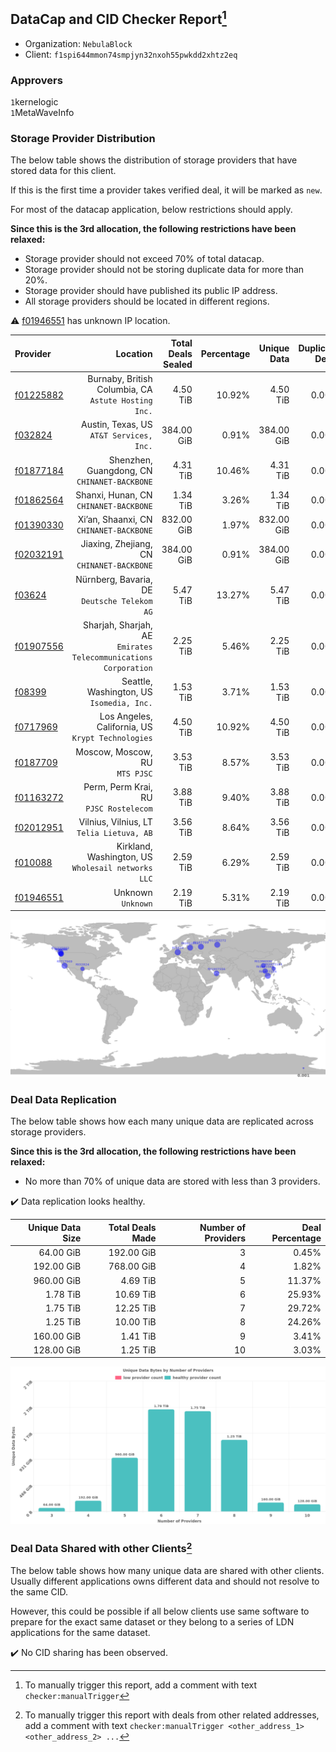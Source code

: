 ## DataCap and CID Checker Report[^1]
 - Organization: `NebulaBlock`
 - Client: `f1spi644mmon74smpjyn32nxoh55pwkdd2xhtz2eq`
### Approvers
`1`kernelogic<br/>`1`MetaWaveInfo

### Storage Provider Distribution
The below table shows the distribution of storage providers that have stored data for this client.

If this is the first time a provider takes verified deal, it will be marked as `new`.

For most of the datacap application, below restrictions should apply.

**Since this is the 3rd allocation, the following restrictions have been relaxed:**
 - Storage provider should not exceed 70% of total datacap.
 - Storage provider should not be storing duplicate data for more than 20%.
 - Storage provider should have published its public IP address.
 - All storage providers should be located in different regions.

⚠️ [f01946551](https://filfox.info/en/address/f01946551) has unknown IP location.

| Provider                                              |                                                           Location | Total Deals Sealed | Percentage | Unique Data | Duplicate Deals |
| :---------------------------------------------------- | -----------------------------------------------------------------: | -----------------: | ---------: | ----------: | --------------: |
| [f01225882](https://filfox.info/en/address/f01225882) |            Burnaby, British Columbia, CA<br/>`Astute Hosting Inc.` |           4.50 TiB |     10.92% |    4.50 TiB |           0.00% |
| [f032824](https://filfox.info/en/address/f032824)     |                        Austin, Texas, US<br/>`AT&T Services, Inc.` |         384.00 GiB |      0.91% |  384.00 GiB |           0.00% |
| [f01877184](https://filfox.info/en/address/f01877184) |                    Shenzhen, Guangdong, CN<br/>`CHINANET-BACKBONE` |           4.31 TiB |     10.46% |    4.31 TiB |           0.00% |
| [f01862564](https://filfox.info/en/address/f01862564) |                          Shanxi, Hunan, CN<br/>`CHINANET-BACKBONE` |           1.34 TiB |      3.26% |    1.34 TiB |           0.00% |
| [f01390330](https://filfox.info/en/address/f01390330) |                         Xi’an, Shaanxi, CN<br/>`CHINANET-BACKBONE` |         832.00 GiB |      1.97% |  832.00 GiB |           0.00% |
| [f02032191](https://filfox.info/en/address/f02032191) |                      Jiaxing, Zhejiang, CN<br/>`CHINANET-BACKBONE` |         384.00 GiB |      0.91% |  384.00 GiB |           0.00% |
| [f03624](https://filfox.info/en/address/f03624)       |                    Nürnberg, Bavaria, DE<br/>`Deutsche Telekom AG` |           5.47 TiB |     13.27% |    5.47 TiB |           0.00% |
| [f01907556](https://filfox.info/en/address/f01907556) | Sharjah, Sharjah, AE<br/>`Emirates Telecommunications Corporation` |           2.25 TiB |      5.46% |    2.25 TiB |           0.00% |
| [f08399](https://filfox.info/en/address/f08399)       |                       Seattle, Washington, US<br/>`Isomedia, Inc.` |           1.53 TiB |      3.71% |    1.53 TiB |           0.00% |
| [f0717969](https://filfox.info/en/address/f0717969)   |               Los Angeles, California, US<br/>`Krypt Technologies` |           4.50 TiB |     10.92% |    4.50 TiB |           0.00% |
| [f0187709](https://filfox.info/en/address/f0187709)   |                                  Moscow, Moscow, RU<br/>`MTS PJSC` |           3.53 TiB |      8.57% |    3.53 TiB |           0.00% |
| [f01163272](https://filfox.info/en/address/f01163272) |                          Perm, Perm Krai, RU<br/>`PJSC Rostelecom` |           3.88 TiB |      9.40% |    3.88 TiB |           0.00% |
| [f02012951](https://filfox.info/en/address/f02012951) |                       Vilnius, Vilnius, LT<br/>`Telia Lietuva, AB` |           3.56 TiB |      8.64% |    3.56 TiB |           0.00% |
| [f010088](https://filfox.info/en/address/f010088)     |              Kirkland, Washington, US<br/>`Wholesail networks LLC` |           2.59 TiB |      6.29% |    2.59 TiB |           0.00% |
| [f01946551](https://filfox.info/en/address/f01946551) |                                              Unknown<br/>`Unknown` |           2.19 TiB |      5.31% |    2.19 TiB |           0.00% |

<img src="https://raw.githubusercontent.com/data-preservation-programs/filplus-checker-assets/main/filecoin-project/filecoin-plus-large-datasets/issues/1530/1678158040058.png"/>

### Deal Data Replication
The below table shows how each many unique data are replicated across storage providers.


**Since this is the 3rd allocation, the following restrictions have been relaxed:**
- No more than 70% of unique data are stored with less than 3 providers.

✔️ Data replication looks healthy.

| Unique Data Size | Total Deals Made | Number of Providers | Deal Percentage |
| ---------------: | ---------------: | ------------------: | --------------: |
|        64.00 GiB |       192.00 GiB |                   3 |           0.45% |
|       192.00 GiB |       768.00 GiB |                   4 |           1.82% |
|       960.00 GiB |         4.69 TiB |                   5 |          11.37% |
|         1.78 TiB |        10.69 TiB |                   6 |          25.93% |
|         1.75 TiB |        12.25 TiB |                   7 |          29.72% |
|         1.25 TiB |        10.00 TiB |                   8 |          24.26% |
|       160.00 GiB |         1.41 TiB |                   9 |           3.41% |
|       128.00 GiB |         1.25 TiB |                  10 |           3.03% |

<img src="https://raw.githubusercontent.com/data-preservation-programs/filplus-checker-assets/main/filecoin-project/filecoin-plus-large-datasets/issues/1530/1678158040906.png"/>

### Deal Data Shared with other Clients[^3]
The below table shows how many unique data are shared with other clients.
Usually different applications owns different data and should not resolve to the same CID.

However, this could be possible if all below clients use same software to prepare for the exact same dataset or they belong to a series of LDN applications for the same dataset.

✔️ No CID sharing has been observed.

[^1]: To manually trigger this report, add a comment with text `checker:manualTrigger`

[^2]: Deals from those addresses are combined into this report as they are specified with `checker:manualTrigger`

[^3]: To manually trigger this report with deals from other related addresses, add a comment with text `checker:manualTrigger <other_address_1> <other_address_2> ...`
